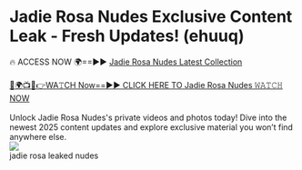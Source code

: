 # Jadie Rosa Nudes Exclusive Content Leak - Fresh Updates! (ehuuq)

🔥 ACCESS NOW 🌍==►► <a href="https://tinyurl.com/2mz8nhtm" rel="nofollow">Jadie Rosa Nudes Latest Collection</a>
<br><br>
[🔴🌍📺📱👉WA𝚃CH Now==►► CLICK HERE TO Jadie Rosa Nudes 𝚆𝙰𝚃𝙲𝙷 NOW](https://tinyurl.com/2mz8nhtm)
<br><br>
Unlock Jadie Rosa Nudes's private videos and photos today! Dive into the newest 2025 content updates and explore exclusive material you won’t find anywhere else.
<br>
<a href="https://tinyurl.com/2mz8nhtm" rel="nofollow" data-target="animated-image.originalLink"><img src="https://camo.githubusercontent.com/8a4f000d20f83aca3bf7ec5f350d767afa0574a8a352519fd8cfa583a6f93a33/68747470733a2f2f692e696d6775722e636f6d2f644a486b345a712e676966" data-canonical-src="https://i.imgur.com/dJHk4Zq.gif" style="max-width: 100%; display: inline-block;" data-target="animated-image.originalImage"></a>
<br>
jadie rosa leaked nudes